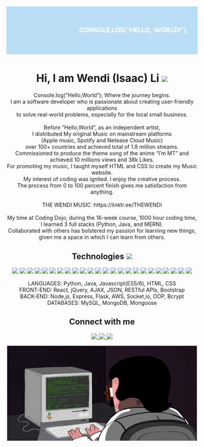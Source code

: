 # ![header](https://raw.githubusercontent.com/THEWENDI/THEWENDI/main/Hello.png)

<h1 align="center"> Hi, I am Wendi (Isaac) Li <img src="https://raw.githubusercontent.com/MartinHeinz/MartinHeinz/master/wave.gif" width="30px"> </h1>
<p align="center">Console.log(“Hello,World”); Where the journey begins.<br>
I am a software developer who is passionate about creating user-friendly applications <br> to solve real-world problems, especially for the local small business.<br> <br>Before “Hello,World”, as an independent artist, <br> I distributed My original Music on mainstream platforms <br>(Apple music, Spotify and Netease Cloud Music)<br> over 100+ countries and achieved total of 1.8 million streams.<br>Commissioned to produce the theme song of the anime “I’m MT” and achieved 10 millions views and 38k Likes.<br> For promoting my music, I taught myself HTML and CSS to create my Music website.<br> My interest of coding was ignited. I enjoy the creative process.<br> The process from 0 to 100 percent finish gives me satisfaction from anything. <br><br>THE WENDI MUSIC :https://linktr.ee/THEWENDI <br><br>My time at Coding Dojo, during the 16-week course, 1000 hour coding time,<br> I learned 3 full stacks (Python, Java, and MERN).<br>Collaborated with others has bolstered my passion for learning new things, given me a space in which I can learn from others.</p>

<!-- TECH LANGUAGES & TOOLS -->
  <h2 align="center">Technologies <img src="https://media.giphy.com/media/WUlplcMpOCEmTGBtBW/giphy.gif" width="50"></h2>
  
  <p align="center">
  <img src="https://img.shields.io/badge/-HTML5-E34F26?style=for-the-badge&logo=html5&logoColor=white"/>
  <img src="https://img.shields.io/badge/-CSS3-1572B6?style=for-the-badge&logo=css3"/>
  <img src="https://img.shields.io/badge/-JavaScript-black?style=for-the-badge&logo=javascript"/>
  <img src="https://img.shields.io/badge/-Bootstrap-563D7C?style=for-the-badge&logo=bootstrap"/>
  <img src="https://img.shields.io/badge/-Python-yellow?style=for-the-badge&logo=python"/>
  <img src="https://img.shields.io/badge/-Flask-gray?style=for-the-badge&logo=flask"/>
  <img src="https://img.shields.io/badge/-MySQL-DD8A00?style=for-the-badge&logo=mysql"/>
  <img src="https://img.shields.io/badge/-Nodejs-white?style=for-the-badge&logo=Node.js"/>
  <img src="https://img.shields.io/badge/-Express-22AE5A?style=for-the-badge&logo=express"/>
  <img src="https://img.shields.io/badge/-React-212121?style=for-the-badge&logo=react"/>
  <img src="https://img.shields.io/badge/-MUI-0A1929?style=for-the-badge&logo=mui"/>
  <img src="https://img.shields.io/badge/-Sass-ED087D?style=for-the-badge&logo=sass"/>
  <img src="https://img.shields.io/badge/-MongoDB-FFF?style=for-the-badge&logo=mongodb"/>
  <img src="https://img.shields.io/badge/-Postman-FFF?style=for-the-badge&logo=postman"/>
  <img src="https://img.shields.io/badge/-Java-E34A86?style=for-the-badge&logo=java"/>
  <img src="https://img.shields.io/badge/-Spring-166E3A?style=for-the-badge&logo=spring"/>
  <img src="https://img.shields.io/badge/-VSCode-282A36?style=for-the-badge&logo=visualstudiocode"/>
  <img src="https://img.shields.io/badge/-Markdown-0e99da?style=for-the-badge&logo=markdown"/>
  <img src="https://img.shields.io/badge/-GitHub-0D1117?style=for-the-badge&logo=github"/>
  <img src="https://img.shields.io/badge/-Git-black?style=for-the-badge&logo=git"/>
  <img src="https://img.shields.io/badge/-Amazon AWS-E98610?style=for-the-badge&logo=amazonaws"/>
  <img src="https://img.shields.io/badge/-Figma-19B2F1?style=for-the-badge&logo=figma"/>
  <img src="https://img.shields.io/badge/-Miro-F2C52D?style=for-the-badge&logo=miro"/>
  <img src="https://img.shields.io/badge/-Trello-095ED9?style=for-the-badge&logo=trello"/>
  </p>
  <p align="center">
LANGUAGES: Python, Java, Javascript(ES5/6), HTML, CSS <br>
FRONT-END: React, jQuery, AJAX, JSON, RESTful APIs, Bootstrap <br>
BACK-END: Node,js, Express, Flask, AWS, Socket,io, OOP, Bcrypt <br>
DATABASES: MySQL, MongoDB, Mongoose 
  </p>
 <h2 align="center">
   Connect with me </h2>
  
  <p align="center">
  <a href="mailto: isaacwendili@gmail.com">
   <img src="https://img.shields.io/badge/-Gmail-c14438?style=flat&logo=Gmail&logoColor=red&link=mailto:isaacwendili@gmail.com"/>
  </a>
  <a href="https://www.linkedin.com/in/wen-di-isaac-li-948b97236/">
   <img src="https://img.shields.io/badge/-LinkedIn-1D2226?style=flat&logo=Linkedin&logoColor=0077B5&link=https://www.linkedin.com/in/wen-di-isaac-li-948b97236/"/>
  </a>
  <a href="https://discord.gg/232744490970906624">
   <img src="https://img.shields.io/badge/-Discord-33363B?style=flat&logo=discord&logoColor=7289DA&link=https://discord.gg/232744490970906624"/>
  </a>
  
  </p>
  
 <div align="center">
<img src="https://github.com/THEWENDI/THEWENDI/blob/6e55ea11b2c50cc7e1478c95da8a5430ab8b064b/coderman.gif" alt="Coder" width="500" height="250" />
</div>

<!--
**THEWENDI/THEWENDI** is a ✨ _special_ ✨ repository because its `README.md` (this file) appears on your GitHub profile.

Here are some ideas to get you started:

- 🔭 I’m currently working on ...
- 🌱 I’m currently learning ...
- 👯 I’m looking to collaborate on ...
- 🤔 I’m looking for help with ...
- 💬 Ask me about ...
- 📫 How to reach me: ...
- 😄 Pronouns: ...
- ⚡ Fun fact: ...
-->
